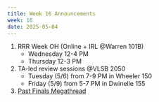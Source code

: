 ```yaml
---
title: Week 16 Announcements
week: 16
date: 2025-05-04
---
```


1. RRR Week OH (Online + IRL @Warren 101B)
    * Wednesday 12-4 PM
    * Thursday 12-3 PM
2. TA-led review sessions @VLSB 2050
    * Tuesday (5/6) from 7-9 PM in Wheeler 150
    * Friday (5/9) from 5-7 PM in Dwinelle 155
3. [Past Finals Megathread](https://edstem.org/us/courses/73504/discussion/6618575)